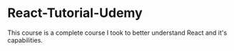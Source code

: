 # React-Tutorial-Udemy
This course is a complete course I took to better understand React and it's capabilities.
